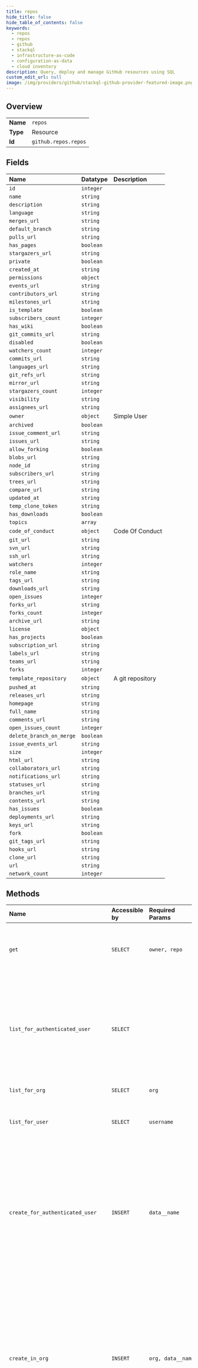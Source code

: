 ```yaml
---
title: repos
hide_title: false
hide_table_of_contents: false
keywords:
  - repos
  - repos
  - github    
  - stackql
  - infrastructure-as-code
  - configuration-as-data
  - cloud inventory
description: Query, deploy and manage GitHub resources using SQL
custom_edit_url: null
image: /img/providers/github/stackql-github-provider-featured-image.png
---
```

  
    

## Overview
<table><tbody>
<tr><td><b>Name</b></td><td><code>repos</code></td></tr>
<tr><td><b>Type</b></td><td>Resource</td></tr>
<tr><td><b>Id</b></td><td><code>github.repos.repos</code></td></tr>
</tbody></table>

## Fields
| Name | Datatype | Description |
|:-----|:---------|:------------|
| `id` | `integer` |  |
| `name` | `string` |  |
| `description` | `string` |  |
| `language` | `string` |  |
| `merges_url` | `string` |  |
| `default_branch` | `string` |  |
| `pulls_url` | `string` |  |
| `has_pages` | `boolean` |  |
| `stargazers_url` | `string` |  |
| `private` | `boolean` |  |
| `created_at` | `string` |  |
| `permissions` | `object` |  |
| `events_url` | `string` |  |
| `contributors_url` | `string` |  |
| `milestones_url` | `string` |  |
| `is_template` | `boolean` |  |
| `subscribers_count` | `integer` |  |
| `has_wiki` | `boolean` |  |
| `git_commits_url` | `string` |  |
| `disabled` | `boolean` |  |
| `watchers_count` | `integer` |  |
| `commits_url` | `string` |  |
| `languages_url` | `string` |  |
| `git_refs_url` | `string` |  |
| `mirror_url` | `string` |  |
| `stargazers_count` | `integer` |  |
| `visibility` | `string` |  |
| `assignees_url` | `string` |  |
| `owner` | `object` | Simple User |
| `archived` | `boolean` |  |
| `issue_comment_url` | `string` |  |
| `issues_url` | `string` |  |
| `allow_forking` | `boolean` |  |
| `blobs_url` | `string` |  |
| `node_id` | `string` |  |
| `subscribers_url` | `string` |  |
| `trees_url` | `string` |  |
| `compare_url` | `string` |  |
| `updated_at` | `string` |  |
| `temp_clone_token` | `string` |  |
| `has_downloads` | `boolean` |  |
| `topics` | `array` |  |
| `code_of_conduct` | `object` | Code Of Conduct |
| `git_url` | `string` |  |
| `svn_url` | `string` |  |
| `ssh_url` | `string` |  |
| `watchers` | `integer` |  |
| `role_name` | `string` |  |
| `tags_url` | `string` |  |
| `downloads_url` | `string` |  |
| `open_issues` | `integer` |  |
| `forks_url` | `string` |  |
| `forks_count` | `integer` |  |
| `archive_url` | `string` |  |
| `license` | `object` |  |
| `has_projects` | `boolean` |  |
| `subscription_url` | `string` |  |
| `labels_url` | `string` |  |
| `teams_url` | `string` |  |
| `forks` | `integer` |  |
| `template_repository` | `object` | A git repository |
| `pushed_at` | `string` |  |
| `releases_url` | `string` |  |
| `homepage` | `string` |  |
| `full_name` | `string` |  |
| `comments_url` | `string` |  |
| `open_issues_count` | `integer` |  |
| `delete_branch_on_merge` | `boolean` |  |
| `issue_events_url` | `string` |  |
| `size` | `integer` |  |
| `html_url` | `string` |  |
| `collaborators_url` | `string` |  |
| `notifications_url` | `string` |  |
| `statuses_url` | `string` |  |
| `branches_url` | `string` |  |
| `contents_url` | `string` |  |
| `has_issues` | `boolean` |  |
| `deployments_url` | `string` |  |
| `keys_url` | `string` |  |
| `fork` | `boolean` |  |
| `git_tags_url` | `string` |  |
| `hooks_url` | `string` |  |
| `clone_url` | `string` |  |
| `url` | `string` |  |
| `network_count` | `integer` |  |
## Methods
| Name | Accessible by | Required Params | Description |
|:-----|:--------------|:----------------|:------------|
| `get` | `SELECT` | `owner, repo` | The `parent` and `source` objects are present when the repository is a fork. `parent` is the repository this repository was forked from, `source` is the ultimate source for the network. |
| `list_for_authenticated_user` | `SELECT` |  | Lists repositories that the authenticated user has explicit permission (`:read`, `:write`, or `:admin`) to access.<br /><br />The authenticated user has explicit permission to access repositories they own, repositories where they are a collaborator, and repositories that they can access through an organization membership. |
| `list_for_org` | `SELECT` | `org` | Lists repositories for the specified organization. |
| `list_for_user` | `SELECT` | `username` | Lists public repositories for the specified user. Note: For GitHub AE, this endpoint will list internal repositories for the specified user. |
| `create_for_authenticated_user` | `INSERT` | `data__name` | Creates a new repository for the authenticated user.<br /><br />**OAuth scope requirements**<br /><br />When using [OAuth](https://docs.github.com/apps/building-oauth-apps/understanding-scopes-for-oauth-apps/), authorizations must include:<br /><br />*   `public_repo` scope or `repo` scope to create a public repository. Note: For GitHub AE, use `repo` scope to create an internal repository.<br />*   `repo` scope to create a private repository. |
| `create_in_org` | `INSERT` | `org, data__name` | Creates a new repository in the specified organization. The authenticated user must be a member of the organization.<br /><br />**OAuth scope requirements**<br /><br />When using [OAuth](https://docs.github.com/apps/building-oauth-apps/understanding-scopes-for-oauth-apps/), authorizations must include:<br /><br />*   `public_repo` scope or `repo` scope to create a public repository. Note: For GitHub AE, use `repo` scope to create an internal repository.<br />*   `repo` scope to create a private repository |
| `create_using_template` | `INSERT` | `template_owner, template_repo, data__name` | Creates a new repository using a repository template. Use the `template_owner` and `template_repo` route parameters to specify the repository to use as the template. The authenticated user must own or be a member of an organization that owns the repository. To check if a repository is available to use as a template, get the repository's information using the [Get a repository](https://docs.github.com/rest/reference/repos#get-a-repository) endpoint and check that the `is_template` key is `true`.<br /><br />**OAuth scope requirements**<br /><br />When using [OAuth](https://docs.github.com/apps/building-oauth-apps/understanding-scopes-for-oauth-apps/), authorizations must include:<br /><br />*   `public_repo` scope or `repo` scope to create a public repository. Note: For GitHub AE, use `repo` scope to create an internal repository.<br />*   `repo` scope to create a private repository |
| `delete` | `DELETE` | `owner, repo` | Deleting a repository requires admin access. If OAuth is used, the `delete_repo` scope is required.<br /><br />If an organization owner has configured the organization to prevent members from deleting organization-owned<br />repositories, you will get a `403 Forbidden` response. |
| `check_vulnerability_alerts` | `EXEC` | `owner, repo` | Shows whether dependency alerts are enabled or disabled for a repository. The authenticated user must have admin access to the repository. For more information, see "[About security alerts for vulnerable dependencies](https://docs.github.com/en/articles/about-security-alerts-for-vulnerable-dependencies)". |
| `codeowners_errors` | `EXEC` | `owner, repo` | List any syntax errors that are detected in the CODEOWNERS<br />file.<br /><br />For more information about the correct CODEOWNERS syntax,<br />see "[About code owners](https://docs.github.com/repositories/managing-your-repositorys-settings-and-features/customizing-your-repository/about-code-owners)." |
| `create_dispatch_event` | `EXEC` | `owner, repo, data__event_type` | You can use this endpoint to trigger a webhook event called `repository_dispatch` when you want activity that happens outside of GitHub to trigger a GitHub Actions workflow or GitHub App webhook. You must configure your GitHub Actions workflow or GitHub App to run when the `repository_dispatch` event occurs. For an example `repository_dispatch` webhook payload, see "[RepositoryDispatchEvent](https://docs.github.com/webhooks/event-payloads/#repository_dispatch)."<br /><br />The `client_payload` parameter is available for any extra information that your workflow might need. This parameter is a JSON payload that will be passed on when the webhook event is dispatched. For example, the `client_payload` can include a message that a user would like to send using a GitHub Actions workflow. Or the `client_payload` can be used as a test to debug your workflow.<br /><br />This endpoint requires write access to the repository by providing either:<br /><br />  - Personal access tokens with `repo` scope. For more information, see "[Creating a personal access token for the command line](https://docs.github.com/articles/creating-a-personal-access-token-for-the-command-line)" in the GitHub Help documentation.<br />  - GitHub Apps with both `metadata:read` and `contents:read&write` permissions.<br /><br />This input example shows how you can use the `client_payload` as a test to debug your workflow. |
| `disable_automated_security_fixes` | `EXEC` | `owner, repo` | Disables automated security fixes for a repository. The authenticated user must have admin access to the repository. For more information, see "[Configuring automated security fixes](https://docs.github.com/en/articles/configuring-automated-security-fixes)". |
| `disable_vulnerability_alerts` | `EXEC` | `owner, repo` | Disables dependency alerts and the dependency graph for a repository. The authenticated user must have admin access to the repository. For more information, see "[About security alerts for vulnerable dependencies](https://docs.github.com/en/articles/about-security-alerts-for-vulnerable-dependencies)". |
| `enable_automated_security_fixes` | `EXEC` | `owner, repo` | Enables automated security fixes for a repository. The authenticated user must have admin access to the repository. For more information, see "[Configuring automated security fixes](https://docs.github.com/en/articles/configuring-automated-security-fixes)". |
| `enable_vulnerability_alerts` | `EXEC` | `owner, repo` | Enables dependency alerts and the dependency graph for a repository. The authenticated user must have admin access to the repository. For more information, see "[About security alerts for vulnerable dependencies](https://docs.github.com/en/articles/about-security-alerts-for-vulnerable-dependencies)". |
| `transfer` | `EXEC` | `owner, repo, data__new_owner` | A transfer request will need to be accepted by the new owner when transferring a personal repository to another user. The response will contain the original `owner`, and the transfer will continue asynchronously. For more details on the requirements to transfer personal and organization-owned repositories, see [about repository transfers](https://docs.github.com/articles/about-repository-transfers/). |
| `update` | `EXEC` | `owner, repo` | **Note**: To edit a repository's topics, use the [Replace all repository topics](https://docs.github.com/rest/reference/repos#replace-all-repository-topics) endpoint. |

